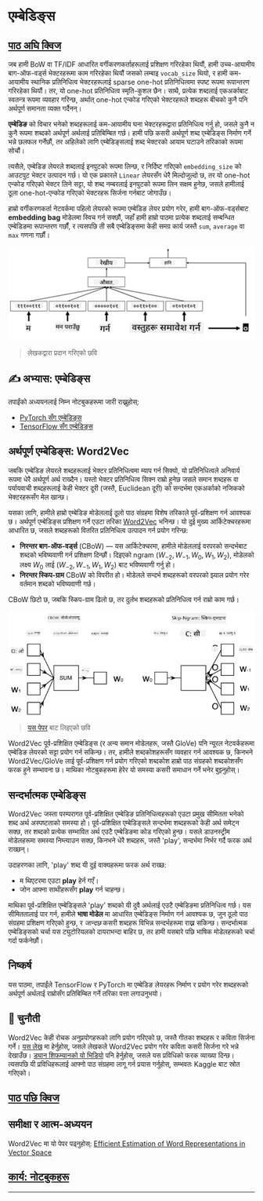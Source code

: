 <!--
CO_OP_TRANSLATOR_METADATA:
{
  "original_hash": "b708c9b85b833864c73c6281f1e6b96e",
  "translation_date": "2025-09-23T07:24:48+00:00",
  "source_file": "lessons/5-NLP/14-Embeddings/README.md",
  "language_code": "ne"
}
-->
# एम्बेडिङ्स

## [पाठ अघि क्विज](https://ff-quizzes.netlify.app/en/ai/quiz/27)

जब हामी BoW वा TF/IDF आधारित वर्गीकरणकर्ताहरूलाई प्रशिक्षण गरिरहेका थियौं, हामी उच्च-आयामीय बाग-ऑफ-वर्ड्स भेक्टरहरूमा काम गरिरहेका थियौं जसको लम्बाइ `vocab_size` थियो, र हामी कम-आयामीय स्थानिक प्रतिनिधित्व भेक्टरहरूलाई sparse one-hot प्रतिनिधित्वमा स्पष्ट रूपमा रूपान्तरण गरिरहेका थियौं। तर, यो one-hot प्रतिनिधित्व स्मृति-कुशल छैन। साथै, प्रत्येक शब्दलाई एकअर्काबाट स्वतन्त्र रूपमा व्यवहार गरिन्छ, अर्थात् one-hot एन्कोड गरिएको भेक्टरहरूले शब्दहरू बीचको कुनै पनि अर्थपूर्ण समानता व्यक्त गर्दैनन्।

**एम्बेडिङ** को विचार भनेको शब्दहरूलाई कम-आयामीय घना भेक्टरहरूद्वारा प्रतिनिधित्व गर्नु हो, जसले कुनै न कुनै रूपमा शब्दको अर्थपूर्ण अर्थलाई प्रतिबिम्बित गर्छ। हामी पछि कसरी अर्थपूर्ण शब्द एम्बेडिङ्स निर्माण गर्ने भन्ने छलफल गर्नेछौं, तर अहिलेको लागि एम्बेडिङ्सलाई शब्द भेक्टरको आयाम घटाउने तरिकाको रूपमा सोचौं।

त्यसैले, एम्बेडिङ लेयरले शब्दलाई इनपुटको रूपमा लिन्छ, र निर्दिष्ट गरिएको `embedding_size` को आउटपुट भेक्टर उत्पादन गर्छ। यो एक प्रकारले `Linear` लेयरसँग धेरै मिल्दोजुल्दो छ, तर यो one-hot एन्कोड गरिएको भेक्टर लिने सट्टा, यो शब्द नम्बरलाई इनपुटको रूपमा लिन सक्षम हुनेछ, जसले हामीलाई ठूला one-hot-एन्कोड गरिएको भेक्टरहरू सिर्जना गर्नबाट जोगाउँछ।

हाम्रो वर्गीकरणकर्ता नेटवर्कमा पहिलो लेयरको रूपमा एम्बेडिङ लेयर प्रयोग गरेर, हामी बाग-ऑफ-वर्ड्सबाट **embedding bag** मोडेलमा स्विच गर्न सक्छौं, जहाँ हामी हाम्रो पाठमा प्रत्येक शब्दलाई सम्बन्धित एम्बेडिङमा रूपान्तरण गर्छौं, र त्यसपछि ती सबै एम्बेडिङ्समा केही समग्र कार्य जस्तै `sum`, `average` वा `max` गणना गर्छौं।  

![पाँच अनुक्रम शब्दहरूको लागि एम्बेडिङ वर्गीकरणकर्ताको छवि।](../../../../../translated_images/embedding-classifier-example.b77f021a7ee67eeec8e68bfe11636c5b97d6eaa067515a129bfb1d0034b1ac5b.ne.png)

> लेखकद्वारा प्रदान गरिएको छवि

## ✍️ अभ्यास: एम्बेडिङ्स

तपाईंको अध्ययनलाई निम्न नोटबुकहरूमा जारी राख्नुहोस्:
* [PyTorch सँग एम्बेडिङ्स](EmbeddingsPyTorch.ipynb)
* [TensorFlow सँग एम्बेडिङ्स](EmbeddingsTF.ipynb)

## अर्थपूर्ण एम्बेडिङ्स: Word2Vec

जबकि एम्बेडिङ लेयरले शब्दहरूलाई भेक्टर प्रतिनिधित्वमा म्याप गर्न सिक्यो, यो प्रतिनिधित्वले अनिवार्य रूपमा धेरै अर्थपूर्ण अर्थ राख्दैन। यस्तो भेक्टर प्रतिनिधित्व सिक्न राम्रो हुनेछ जसले समान शब्दहरू वा पर्यायवाची शब्दहरूलाई केही भेक्टर दूरी (जस्तै, Euclidean दूरी) को सन्दर्भमा एकअर्काको नजिकको भेक्टरहरूसँग मेल खान्छ।

यसका लागि, हामीले हाम्रो एम्बेडिङ मोडेललाई ठूलो पाठ संग्रहमा विशेष तरिकाले पूर्व-प्रशिक्षण गर्न आवश्यक छ। अर्थपूर्ण एम्बेडिङ्स प्रशिक्षण गर्ने एउटा तरिका [Word2Vec](https://en.wikipedia.org/wiki/Word2vec) भनिन्छ। यो दुई मुख्य आर्किटेक्चरहरूमा आधारित छ, जसले शब्दहरूको वितरित प्रतिनिधित्व उत्पादन गर्न प्रयोग गरिन्छ:

 - **निरन्तर बाग-ऑफ-वर्ड्स** (CBoW) — यस आर्किटेक्चरमा, हामीले मोडेललाई वरपरको सन्दर्भबाट शब्दको भविष्यवाणी गर्न प्रशिक्षण दिन्छौं। दिइएको ngram $(W_{-2},W_{-1},W_0,W_1,W_2)$, मोडेलको लक्ष्य $W_0$ लाई $(W_{-2},W_{-1},W_1,W_2)$ बाट भविष्यवाणी गर्नु हो।
 - **निरन्तर स्किप-ग्राम** CBoW को विपरीत हो। मोडेलले सन्दर्भ शब्दहरूको वरपरको झ्याल प्रयोग गरेर वर्तमान शब्दको भविष्यवाणी गर्छ।

CBoW छिटो छ, जबकि स्किप-ग्राम ढिलो छ, तर दुर्लभ शब्दहरूको प्रतिनिधित्व गर्न राम्रो काम गर्छ।

![शब्दहरूलाई भेक्टरमा रूपान्तरण गर्न CBoW र स्किप-ग्राम एल्गोरिदमहरूको छवि।](../../../../../translated_images/example-algorithms-for-converting-words-to-vectors.fbe9207a726922f6f0f5de66427e8a6eda63809356114e28fb1fa5f4a83ebda7.ne.png)

> [यस पेपर](https://arxiv.org/pdf/1301.3781.pdf) बाट लिइएको छवि

Word2Vec पूर्व-प्रशिक्षित एम्बेडिङ्स (र अन्य समान मोडेलहरू, जस्तै GloVe) पनि न्यूरल नेटवर्कहरूमा एम्बेडिङ लेयरको सट्टा प्रयोग गर्न सकिन्छ। तर, हामीले शब्दकोशहरूसँग व्यवहार गर्न आवश्यक छ, किनभने Word2Vec/GloVe लाई पूर्व-प्रशिक्षण गर्न प्रयोग गरिएको शब्दकोश हाम्रो पाठ संग्रहको शब्दकोशसँग फरक हुने सम्भावना छ। माथिका नोटबुकहरूमा हेरेर यो समस्या कसरी समाधान गर्ने भनेर बुझ्नुहोस्।

## सन्दर्भात्मक एम्बेडिङ्स

Word2Vec जस्ता परम्परागत पूर्व-प्रशिक्षित एम्बेडिङ प्रतिनिधित्वहरूको एउटा प्रमुख सीमितता भनेको शब्द अर्थ अस्पष्टताको समस्या हो। पूर्व-प्रशिक्षित एम्बेडिङ्सले सन्दर्भमा शब्दहरूको केही अर्थ समेट्न सक्छ, तर शब्दको प्रत्येक सम्भावित अर्थ एउटै एम्बेडिङमा कोड गरिएको हुन्छ। यसले डाउनस्ट्रीम मोडेलहरूमा समस्या निम्त्याउन सक्छ, किनभने धेरै शब्दहरू, जस्तै 'play', सन्दर्भमा निर्भर गर्दै फरक अर्थ राख्छन्।

उदाहरणका लागि, 'play' शब्द यी दुई वाक्यहरूमा फरक अर्थ राख्छ:

- म थिएटरमा एउटा **play** हेर्न गएँ।
- जोन आफ्ना साथीहरूसँग **play** गर्न चाहन्छ।

माथिका पूर्व-प्रशिक्षित एम्बेडिङ्सले 'play' शब्दको यी दुवै अर्थलाई एउटै एम्बेडिङमा प्रतिनिधित्व गर्छ। यस सीमिततालाई पार गर्न, हामीले **भाषा मोडेल** मा आधारित एम्बेडिङ्स निर्माण गर्न आवश्यक छ, जुन ठूलो पाठ संग्रहमा प्रशिक्षण गरिएको हुन्छ, र *जान्दछ* कसरी शब्दहरू विभिन्न सन्दर्भहरूमा राख्न सकिन्छ। सन्दर्भात्मक एम्बेडिङ्सको चर्चा यस ट्युटोरियलको दायराभन्दा बाहिर छ, तर हामी यसबारे पछि भाषिक मोडेलहरूको चर्चा गर्दा फर्कनेछौं।

## निष्कर्ष

यस पाठमा, तपाईंले TensorFlow र PyTorch मा एम्बेडिङ लेयरहरू निर्माण र प्रयोग गरेर शब्दहरूको अर्थपूर्ण अर्थलाई राम्रोसँग प्रतिबिम्बित गर्ने तरिका पत्ता लगाउनुभयो।

## 🚀 चुनौती

Word2Vec केही रोचक अनुप्रयोगहरूको लागि प्रयोग गरिएको छ, जस्तै गीतका शब्दहरू र कविता सिर्जना गर्ने। [यस लेख](https://www.politetype.com/blog/word2vec-color-poems) मा हेर्नुहोस्, जसले लेखकले Word2Vec प्रयोग गरेर कविता कसरी सिर्जना गरे भन्ने देखाउँछ। [ड्यान शिफम्यानको यो भिडियो](https://www.youtube.com/watch?v=LSS_bos_TPI&ab_channel=TheCodingTrain) पनि हेर्नुहोस्, जसले यस प्रविधिको फरक व्याख्या दिन्छ। त्यसपछि यी प्रविधिहरूलाई आफ्नो पाठ संग्रहमा लागू गर्न प्रयास गर्नुहोस्, सम्भवतः Kaggle बाट स्रोत गरिएको।

## [पाठ पछि क्विज](https://ff-quizzes.netlify.app/en/ai/quiz/28)

## समीक्षा र आत्म-अध्ययन

Word2Vec मा यो पेपर पढ्नुहोस्: [Efficient Estimation of Word Representations in Vector Space](https://arxiv.org/pdf/1301.3781.pdf)

## [कार्य: नोटबुकहरू](assignment.md)

---

